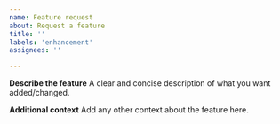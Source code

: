 ```yaml
---
name: Feature request
about: Request a feature
title: ''
labels: 'enhancement'
assignees: ''

---
```


**Describe the feature**
A clear and concise description of what you want added/changed.

**Additional context**
Add any other context about the feature here.
